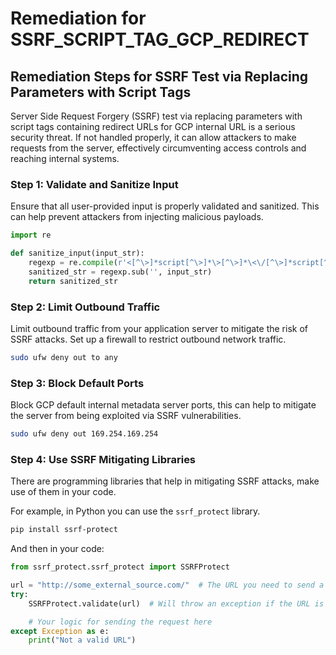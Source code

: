 # Remediation for SSRF_SCRIPT_TAG_GCP_REDIRECT

## Remediation Steps for SSRF Test via Replacing Parameters with Script Tags

Server Side Request Forgery (SSRF) test via replacing parameters with script tags containing redirect URLs for GCP internal URL is a serious security threat. If not handled properly, it can allow attackers to make requests from the server, effectively circumventing access controls and reaching internal systems.

### Step 1: Validate and Sanitize Input

Ensure that all user-provided input is properly validated and sanitized. This can help prevent attackers from injecting malicious payloads.

```python
import re

def sanitize_input(input_str):
    regexp = re.compile(r'<[^\>]*script[^\>]*\>[^\>]*\<\/[^\>]*script[^\>]*\>')
    sanitized_str = regexp.sub('', input_str)
    return sanitized_str
```

### Step 2: Limit Outbound Traffic 

Limit outbound traffic from your application server to mitigate the risk of SSRF attacks. Set up a firewall to restrict outbound network traffic.

```bash
sudo ufw deny out to any
```

### Step 3: Block Default Ports 

Block GCP default internal metadata server ports, this can help to mitigate the server from being exploited via SSRF vulnerabilities.

```bash
sudo ufw deny out 169.254.169.254
```
### Step 4: Use SSRF Mitigating Libraries

There are programming libraries that help in mitigating SSRF attacks, make use of them in your code. 

For example, in Python you can use the `ssrf_protect` library.

```bash
pip install ssrf-protect
```
And then in your code:

```python
from ssrf_protect.ssrf_protect import SSRFProtect

url = "http://some_external_source.com/"  # The URL you need to send a request
try:
    SSRFProtect.validate(url)  # Will throw an exception if the URL is not safe.

    # Your logic for sending the request here
except Exception as e:
    print("Not a valid URL")
```